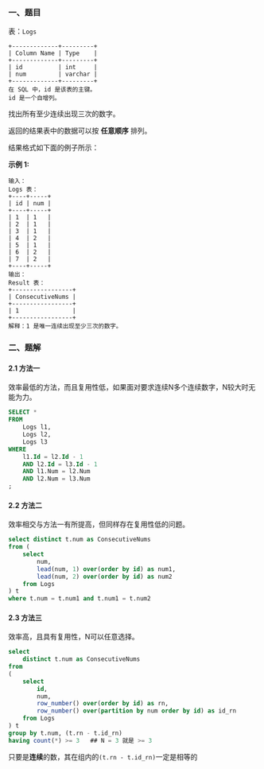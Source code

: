 ### 一、题目

表：`Logs`

```
+-------------+---------+
| Column Name | Type    |
+-------------+---------+
| id          | int     |
| num         | varchar |
+-------------+---------+
在 SQL 中，id 是该表的主键。
id 是一个自增列。
```

 

找出所有至少连续出现三次的数字。

返回的结果表中的数据可以按 **任意顺序** 排列。

结果格式如下面的例子所示：

 

**示例 1:**

```
输入：
Logs 表：
+----+-----+
| id | num |
+----+-----+
| 1  | 1   |
| 2  | 1   |
| 3  | 1   |
| 4  | 2   |
| 5  | 1   |
| 6  | 2   |
| 7  | 2   |
+----+-----+
输出：
Result 表：
+-----------------+
| ConsecutiveNums |
+-----------------+
| 1               |
+-----------------+
解释：1 是唯一连续出现至少三次的数字。
```

### 二、题解

#### 2.1 方法一

效率最低的方法，而且复用性低，如果面对要求连续N多个连续数字，N较大时无能为力。

```sql
SELECT *
FROM
    Logs l1,
    Logs l2,
    Logs l3
WHERE
    l1.Id = l2.Id - 1
    AND l2.Id = l3.Id - 1
    AND l1.Num = l2.Num
    AND l2.Num = l3.Num
;
```

#### 2.2 方法二

效率相交与方法一有所提高，但同样存在复用性低的问题。

```sql
select distinct t.num as ConsecutiveNums
from (
    select
        num,
        lead(num, 1) over(order by id) as num1,
        lead(num, 2) over(order by id) as num2
    from Logs 
) t
where t.num = t.num1 and t.num1 = t.num2
```

#### 2.3 方法三

效率高，且具有复用性，N可以任意选择。

```sql
select
    distinct t.num as ConsecutiveNums 
from
(
    select 
        id,
        num,
        row_number() over(order by id) as rn,
        row_number() over(partition by num order by id) as id_rn
    from Logs 
) t
group by t.num, (t.rn - t.id_rn)
having count(*) >= 3   ## N = 3 就是 >= 3
```

只要是**连续**的数，其在组内的`(t.rn - t.id_rn)`一定是相等的